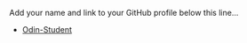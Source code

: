 Add your name and link to your GitHub profile below this line...
* [Odin-Student](https://github.com/odin-student/)
